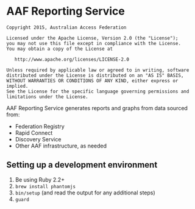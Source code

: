 # AAF Reporting Service

```
Copyright 2015, Australian Access Federation

Licensed under the Apache License, Version 2.0 (the "License");
you may not use this file except in compliance with the License.
You may obtain a copy of the License at

   http://www.apache.org/licenses/LICENSE-2.0

Unless required by applicable law or agreed to in writing, software
distributed under the License is distributed on an "AS IS" BASIS,
WITHOUT WARRANTIES OR CONDITIONS OF ANY KIND, either express or implied.
See the License for the specific language governing permissions and
limitations under the License.
```

AAF Reporting Service generates reports and graphs from data sourced from:

* Federation Registry
* Rapid Connect
* Discovery Service
* Other AAF infrastructure, as needed

## Setting up a development environment

1. Be using Ruby 2.2+
2. `brew install phantomjs`
3. `bin/setup` (and read the output for any additional steps)
4. `guard`
